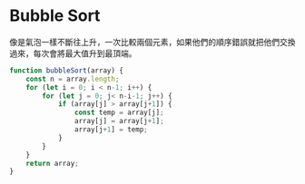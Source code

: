 # Bubble Sort

像是氣泡一樣不斷往上升，一次比較兩個元素，如果他們的順序錯誤就把他們交換過來，每次會將最大值升到最頂端。

```js
function bubbleSort(array) {
    const n = array.length;
    for (let i = 0; i < n-1; i++) {
        for (let j = 0; j< n-i-1; j++) {
            if (array[j] > array[j+1]) {
                const temp = array[j];
                array[j] = array[j+1];
                array[j+1] = temp;
            }
        }
    }
    return array;
}
```
